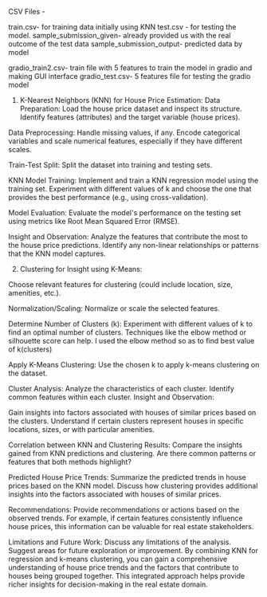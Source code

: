 CSV Files -

train.csv- for training data initially using KNN
test.csv - for testing the model.
sample_submission_given- already provided us with the real outcome of the test data
sample_submission_output- predicted data by model

gradio_train2.csv- train file with 5 features to train the model in gradio and making GUI interface
gradio_test.csv- 5 features file for testing the gradio model



1. K-Nearest Neighbors (KNN) for House Price Estimation:
Data Preparation:
Load the house price dataset and inspect its structure.
Identify features (attributes) and the target variable (house prices).

Data Preprocessing:
Handle missing values, if any.
Encode categorical variables and scale numerical features, especially if they have different scales.

Train-Test Split:
Split the dataset into training and testing sets.

KNN Model Training:
Implement and train a KNN regression model using the training set.
Experiment with different values of k and choose the one that provides the best performance (e.g., using cross-validation).

Model Evaluation:
Evaluate the model's performance on the testing set using metrics like Root Mean Squared Error (RMSE).

Insight and Observation:
Analyze the features that contribute the most to the house price predictions.
Identify any non-linear relationships or patterns that the KNN model captures.

2. Clustering for Insight using K-Means:


Choose relevant features for clustering (could include location, size, amenities, etc.).

Normalization/Scaling:
Normalize or scale the selected features.

Determine Number of Clusters (k):
Experiment with different values of k to find an optimal number of clusters. Techniques like the elbow method or silhouette score can help.
I used the elbow method so as to find best value of k(clusters)

Apply K-Means Clustering:
Use the chosen k to apply k-means clustering on the dataset.

Cluster Analysis:
Analyze the characteristics of each cluster.
Identify common features within each cluster.
Insight and Observation:

Gain insights into factors associated with houses of similar prices based on the clusters.
Understand if certain clusters represent houses in specific locations, sizes, or with particular amenities.

Correlation between KNN and Clustering Results:
Compare the insights gained from KNN predictions and clustering. Are there common patterns or features that both methods highlight?

Predicted House Price Trends:
Summarize the predicted trends in house prices based on the KNN model.
Discuss how clustering provides additional insights into the factors associated with houses of similar prices.

Recommendations:
Provide recommendations or actions based on the observed trends. For example, if certain features consistently influence house prices, this information can be valuable for real estate stakeholders.

Limitations and Future Work:
Discuss any limitations of the analysis.
Suggest areas for future exploration or improvement.
By combining KNN for regression and k-means clustering, you can gain a comprehensive understanding of house price trends and the factors that contribute to houses being grouped together. This integrated approach helps provide richer insights for decision-making in the real estate domain.
